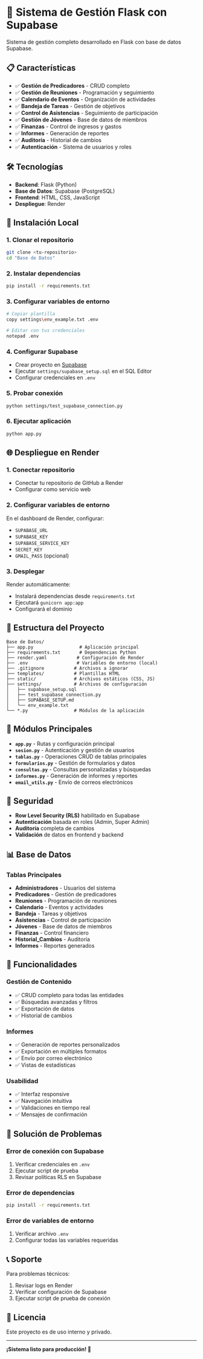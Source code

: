 # 🚀 Sistema de Gestión Flask con Supabase

Sistema de gestión completo desarrollado en Flask con base de datos Supabase.

## 📋 Características

- ✅ **Gestión de Predicadores** - CRUD completo
- ✅ **Gestión de Reuniones** - Programación y seguimiento
- ✅ **Calendario de Eventos** - Organización de actividades
- ✅ **Bandeja de Tareas** - Gestión de objetivos
- ✅ **Control de Asistencias** - Seguimiento de participación
- ✅ **Gestión de Jóvenes** - Base de datos de miembros
- ✅ **Finanzas** - Control de ingresos y gastos
- ✅ **Informes** - Generación de reportes
- ✅ **Auditoría** - Historial de cambios
- ✅ **Autenticación** - Sistema de usuarios y roles

## 🛠️ Tecnologías

- **Backend**: Flask (Python)
- **Base de Datos**: Supabase (PostgreSQL)
- **Frontend**: HTML, CSS, JavaScript
- **Despliegue**: Render

## 🚀 Instalación Local

### 1. Clonar el repositorio
```bash
git clone <tu-repositorio>
cd "Base de Datos"
```

### 2. Instalar dependencias
```bash
pip install -r requirements.txt
```

### 3. Configurar variables de entorno
```bash
# Copiar plantilla
copy settings\env_example.txt .env

# Editar con tus credenciales
notepad .env
```

### 4. Configurar Supabase
- Crear proyecto en [Supabase](https://supabase.com)
- Ejecutar `settings/supabase_setup.sql` en el SQL Editor
- Configurar credenciales en `.env`

### 5. Probar conexión
```bash
python settings/test_supabase_connection.py
```

### 6. Ejecutar aplicación
```bash
python app.py
```

## 🌐 Despliegue en Render

### 1. Conectar repositorio
- Conectar tu repositorio de GitHub a Render
- Configurar como servicio web

### 2. Configurar variables de entorno
En el dashboard de Render, configurar:
- `SUPABASE_URL`
- `SUPABASE_KEY`
- `SUPABASE_SERVICE_KEY`
- `SECRET_KEY`
- `GMAIL_PASS` (opcional)

### 3. Desplegar
Render automáticamente:
- Instalará dependencias desde `requirements.txt`
- Ejecutará `gunicorn app:app`
- Configurará el dominio

## 📁 Estructura del Proyecto

```
Base de Datos/
├── app.py                 # Aplicación principal
├── requirements.txt       # Dependencias Python
├── render.yaml           # Configuración de Render
├── .env                  # Variables de entorno (local)
├── .gitignore           # Archivos a ignorar
├── templates/           # Plantillas HTML
├── static/              # Archivos estáticos (CSS, JS)
├── settings/            # Archivos de configuración
│   ├── supabase_setup.sql
│   ├── test_supabase_connection.py
│   ├── SUPABASE_SETUP.md
│   └── env_example.txt
└── *.py                 # Módulos de la aplicación
```

## 🔧 Módulos Principales

- **`app.py`** - Rutas y configuración principal
- **`sesion.py`** - Autenticación y gestión de usuarios
- **`tablas.py`** - Operaciones CRUD de tablas principales
- **`formularios.py`** - Gestión de formularios y datos
- **`consultas.py`** - Consultas personalizadas y búsquedas
- **`informes.py`** - Generación de informes y reportes
- **`email_utils.py`** - Envío de correos electrónicos

## 🔐 Seguridad

- **Row Level Security (RLS)** habilitado en Supabase
- **Autenticación** basada en roles (Admin, Super Admin)
- **Auditoría** completa de cambios
- **Validación** de datos en frontend y backend

## 📊 Base de Datos

### Tablas Principales
- **Administradores** - Usuarios del sistema
- **Predicadores** - Gestión de predicadores
- **Reuniones** - Programación de reuniones
- **Calendario** - Eventos y actividades
- **Bandeja** - Tareas y objetivos
- **Asistencias** - Control de participación
- **Jóvenes** - Base de datos de miembros
- **Finanzas** - Control financiero
- **Historial_Cambios** - Auditoría
- **Informes** - Reportes generados

## 🎯 Funcionalidades

### Gestión de Contenido
- ✅ CRUD completo para todas las entidades
- ✅ Búsquedas avanzadas y filtros
- ✅ Exportación de datos
- ✅ Historial de cambios

### Informes
- ✅ Generación de reportes personalizados
- ✅ Exportación en múltiples formatos
- ✅ Envío por correo electrónico
- ✅ Vistas de estadísticas

### Usabilidad
- ✅ Interfaz responsive
- ✅ Navegación intuitiva
- ✅ Validaciones en tiempo real
- ✅ Mensajes de confirmación

## 🚨 Solución de Problemas

### Error de conexión con Supabase
1. Verificar credenciales en `.env`
2. Ejecutar script de prueba
3. Revisar políticas RLS en Supabase

### Error de dependencias
```bash
pip install -r requirements.txt
```

### Error de variables de entorno
1. Verificar archivo `.env`
2. Configurar todas las variables requeridas

## 📞 Soporte

Para problemas técnicos:
1. Revisar logs en Render
2. Verificar configuración de Supabase
3. Ejecutar script de prueba de conexión

## 📄 Licencia

Este proyecto es de uso interno y privado.

---

**¡Sistema listo para producción! 🎉** 